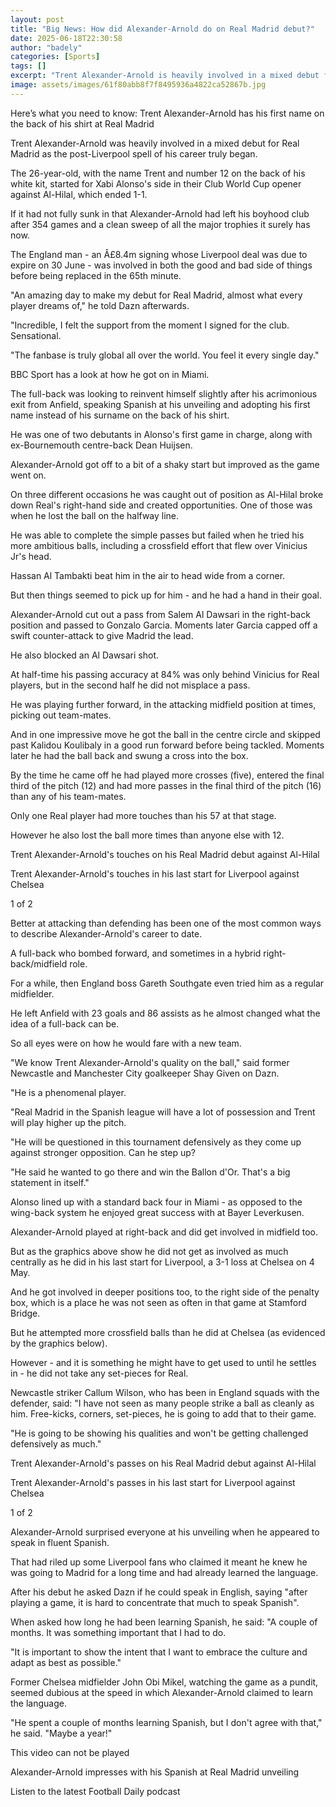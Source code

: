```yaml
---
layout: post
title: "Big News: How did Alexander-Arnold do on Real Madrid debut?"
date: 2025-06-18T22:30:58
author: "badely"
categories: [Sports]
tags: []
excerpt: "Trent Alexander-Arnold is heavily involved in a mixed debut for Real Madrid as the post-Liverpool spell of his career truly begins."
image: assets/images/61f80abb8f7f8495936a4822ca52867b.jpg
---
```


Here’s what you need to know: Trent Alexander-Arnold has his first name on the back of his shirt at Real Madrid

Trent Alexander-Arnold was heavily involved in a mixed debut for Real Madrid as the post-Liverpool spell of his career truly began.

The 26-year-old, with the name Trent and number 12 on the back of his white kit, started for Xabi Alonso's side in their Club World Cup opener against Al-Hilal, which ended 1-1.

If it had not fully sunk in that Alexander-Arnold had left his boyhood club after 354 games and a clean sweep of all the major trophies it surely has now.

The England man - an Â£8.4m signing whose Liverpool deal was due to expire on 30 June - was involved in both the good and bad side of things before being replaced in the 65th minute.

"An amazing day to make my debut for Real Madrid, almost what every player dreams of," he told Dazn afterwards.

"Incredible, I felt the support from the moment I signed for the club. Sensational.

"The fanbase is truly global all over the world. You feel it every single day."

BBC Sport has a look at how he got on in Miami.

The full-back was looking to reinvent himself slightly after his acrimonious exit from Anfield, speaking Spanish at his unveiling and adopting his first name instead of his surname on the back of his shirt.

He was one of two debutants in Alonso's first game in charge, along with ex-Bournemouth centre-back Dean Huijsen.

Alexander-Arnold got off to a bit of a shaky start but improved as the game went on.

On three different occasions he was caught out of position as Al-Hilal broke down Real's right-hand side and created opportunities. One of those was when he lost the ball on the halfway line.

He was able to complete the simple passes but failed when he tried his more ambitious balls, including a crossfield effort that flew over Vinicius Jr's head.

Hassan Al Tambakti beat him in the air to head wide from a corner.

But then things seemed to pick up for him - and he had a hand in their goal.

Alexander-Arnold cut out a pass from Salem Al Dawsari in the right-back position and passed to Gonzalo Garcia. Moments later Garcia capped off a swift counter-attack to give Madrid the lead.

He also blocked an Al Dawsari shot. 

At half-time his passing accuracy at 84% was only behind Vinicius for Real players, but in the second half he did not misplace a pass.

He was playing further forward, in the attacking midfield position at times, picking out team-mates.

And in one impressive move he got the ball in the centre circle and skipped past Kalidou Koulibaly in a good run forward before being tackled. Moments later he had the ball back and swung a cross into the box.

By the time he came off he had played more crosses (five), entered the final third of the pitch (12) and had more passes in the final third of the pitch (16) than any of his team-mates. 

Only one Real player had more touches than his 57 at that stage.

However he also lost the ball more times than anyone else with 12.

Trent Alexander-Arnold's touches on his Real Madrid debut against Al-Hilal

Trent Alexander-Arnold's touches in his last start for Liverpool against Chelsea

1 of 2

Better at attacking than defending has been one of the most common ways to describe Alexander-Arnold's career to date.

A full-back who bombed forward, and sometimes in a hybrid right-back/midfield role. 

For a while, then England boss Gareth Southgate even tried him as a regular midfielder. 

He left Anfield with 23 goals and 86 assists as he almost changed what the idea of a full-back can be.

So all eyes were on how he would fare with a new team.

"We know Trent Alexander-Arnold's quality on the ball," said former Newcastle and Manchester City goalkeeper Shay Given on Dazn.

"He is a phenomenal player.

"Real Madrid in the Spanish league will have a lot of possession and Trent will play higher up the pitch.

"He will be questioned in this tournament defensively as they come up against stronger opposition. Can he step up?

"He said he wanted to go there and win the Ballon d'Or. That's a big statement in itself."

Alonso lined up with a standard back four in Miami - as opposed to the wing-back system he enjoyed great success with at Bayer Leverkusen.

Alexander-Arnold played at right-back and did get involved in midfield too.

But as the graphics above show he did not get as involved as much centrally as he did in his last start for Liverpool, a 3-1 loss at Chelsea on 4 May.

And he got involved in deeper positions too, to the right side of the penalty box, which is a place he was not seen as often in that game at Stamford Bridge.

But he attempted more crossfield balls than he did at Chelsea (as evidenced by the graphics below).

However - and it is something he might have to get used to until he settles in - he did not take any set-pieces for Real.

Newcastle striker Callum Wilson, who has been in England squads with the defender, said: "I have not seen as many people strike a ball as cleanly as him. Free-kicks, corners, set-pieces, he is going to add that to their game.

"He is going to be showing his qualities and won't be getting challenged defensively as much."

Trent Alexander-Arnold's passes on his Real Madrid debut against Al-Hilal

Trent Alexander-Arnold's passes in his last start for Liverpool against Chelsea

1 of 2

Alexander-Arnold surprised everyone at his unveiling when he appeared to speak in fluent Spanish.

That had riled up some Liverpool fans who claimed it meant he knew he was going to Madrid for a long time and had already learned the language.

After his debut he asked Dazn if he could speak in English, saying "after playing a game, it is hard to concentrate that much to speak Spanish".

When asked how long he had been learning Spanish, he said: "A couple of months. It was something important that I had to do.

"It is important to show the intent that I want to embrace the culture and adapt as best as possible."

Former Chelsea midfielder John Obi Mikel, watching the game as a pundit, seemed dubious at the speed in which Alexander-Arnold claimed to learn the language.

"He spent a couple of months learning Spanish, but I don't agree with that," he said. "Maybe a year!"

This video can not be played

Alexander-Arnold impresses with his Spanish at Real Madrid unveiling

Listen to the latest Football Daily podcast

